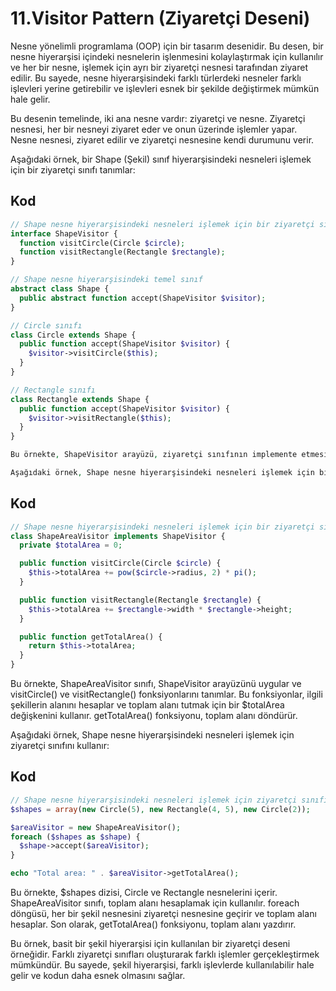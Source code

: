# 11.Visitor Pattern (Ziyaretçi Deseni)

Nesne yönelimli programlama (OOP) için bir tasarım desenidir. Bu desen, bir nesne hiyerarşisi içindeki nesnelerin işlenmesini kolaylaştırmak için kullanılır ve her bir nesne, işlemek için ayrı bir ziyaretçi nesnesi tarafından ziyaret edilir. Bu sayede, nesne hiyerarşisindeki farklı türlerdeki nesneler farklı işlevleri yerine getirebilir ve işlevleri esnek bir şekilde değiştirmek mümkün hale gelir.

Bu desenin temelinde, iki ana nesne vardır: ziyaretçi ve nesne. Ziyaretçi nesnesi, her bir nesneyi ziyaret eder ve onun üzerinde işlemler yapar. Nesne nesnesi, ziyaret edilir ve ziyaretçi nesnesine kendi durumunu verir.

Aşağıdaki örnek, bir Shape (Şekil) sınıf hiyerarşisindeki nesneleri işlemek için bir ziyaretçi sınıfı tanımlar:

## Kod

```php
// Shape nesne hiyerarşisindeki nesneleri işlemek için bir ziyaretçi sınıfı
interface ShapeVisitor {
  function visitCircle(Circle $circle);
  function visitRectangle(Rectangle $rectangle);
}

// Shape nesne hiyerarşisindeki temel sınıf
abstract class Shape {
  public abstract function accept(ShapeVisitor $visitor);
}

// Circle sınıfı
class Circle extends Shape {
  public function accept(ShapeVisitor $visitor) {
    $visitor->visitCircle($this);
  }
}

// Rectangle sınıfı
class Rectangle extends Shape {
  public function accept(ShapeVisitor $visitor) {
    $visitor->visitRectangle($this);
  }
}

Bu örnekte, ShapeVisitor arayüzü, ziyaretçi sınıfının implemente etmesi gereken iki fonksiyonu tanımlar: visitCircle() ve visitRectangle(). Shape sınıfı, accept() adlı bir fonksiyon tanımlar ve ShapeVisitor nesnesini parametre olarak alır. Circle ve Rectangle sınıfları, accept() fonksiyonunu uygular ve ziyaretçi nesnesine kendi durumlarını geçirir.

Aşağıdaki örnek, Shape nesne hiyerarşisindeki nesneleri işlemek için bir ziyaretçi sınıfı uygular:

```
## Kod

```php
// Shape nesne hiyerarşisindeki nesneleri işlemek için bir ziyaretçi sınıfı uygulaması
class ShapeAreaVisitor implements ShapeVisitor {
  private $totalArea = 0;

  public function visitCircle(Circle $circle) {
    $this->totalArea += pow($circle->radius, 2) * pi();
  }

  public function visitRectangle(Rectangle $rectangle) {
    $this->totalArea += $rectangle->width * $rectangle->height;
  }

  public function getTotalArea() {
    return $this->totalArea;
  }
}
```

Bu örnekte, ShapeAreaVisitor sınıfı, ShapeVisitor arayüzünü uygular ve visitCircle() ve visitRectangle() fonksiyonlarını tanımlar. Bu fonksiyonlar, ilgili şekillerin alanını hesaplar ve toplam alanı tutmak için bir $totalArea değişkenini kullanır. getTotalArea() fonksiyonu, toplam alanı döndürür.

Aşağıdaki örnek, Shape nesne hiyerarşisindeki nesneleri işlemek için ziyaretçi sınıfını kullanır:

## Kod

```php
// Shape nesne hiyerarşisindeki nesneleri işlemek için ziyaretçi sınıfını kullanma
$shapes = array(new Circle(5), new Rectangle(4, 5), new Circle(2));

$areaVisitor = new ShapeAreaVisitor();
foreach ($shapes as $shape) {
  $shape->accept($areaVisitor);
}

echo "Total area: " . $areaVisitor->getTotalArea();
```

Bu örnekte, $shapes dizisi, Circle ve Rectangle nesnelerini içerir. ShapeAreaVisitor sınıfı, toplam alanı hesaplamak için kullanılır. foreach döngüsü, her bir şekil nesnesini ziyaretçi nesnesine geçirir ve toplam alanı hesaplar. Son olarak, getTotalArea() fonksiyonu, toplam alanı yazdırır.

Bu örnek, basit bir şekil hiyerarşisi için kullanılan bir ziyaretçi deseni örneğidir. Farklı ziyaretçi sınıfları oluşturarak farklı işlemler gerçekleştirmek mümkündür. Bu sayede, şekil hiyerarşisi, farklı işlevlerde kullanılabilir hale gelir ve kodun daha esnek olmasını sağlar.
